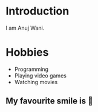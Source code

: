 # Introduction

I am Anuj Wani.


# Hobbies
  - Programming
  - Playing video games
  - Watching movies

## My favourite smile is :rofl:
